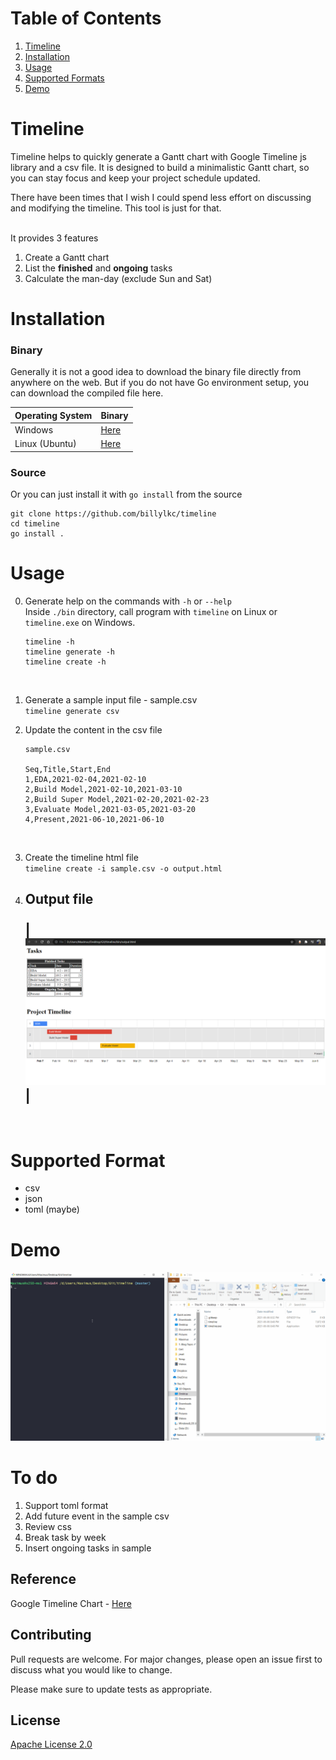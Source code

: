 # Table of Contents

1. [Timeline](#timeline)
2. [Installation](#installation)
3. [Usage](#usage)
4. [Supported Formats](#support-format)
5. [Demo](#demo)

# Timeline

Timeline helps to quickly generate a Gantt chart with Google Timeline js library and a csv file. It is designed to build a minimalistic Gantt chart, so you can stay focus and keep your project schedule updated.

There have been times that I wish I could spend less effort on discussing and modifying the timeline. This tool is just for that.

<br/>
It provides 3 features <br/>

1. Create a Gantt chart
1. List the **finished** and **ongoing** tasks
1. Calculate the man-day (exclude Sun and Sat)


# Installation

### Binary
Generally it is not a good idea to download the binary file directly from anywhere on the web. But if you do not have Go environment setup, you can download the compiled file here.

| Operating System | Binary                   |
|------------------|--------------------------|
| Windows          | [Here](bin/timeline.exe) |
| Linux (Ubuntu)   | [Here](bin/timeline)     |

### Source
Or you can just install it with `go install` from the source

```
git clone https://github.com/billylkc/timeline
cd timeline
go install .
```

# Usage
0. Generate help on the commands with `-h` or `--help`<br/>
   Inside `./bin` directory, call program with `timeline` on Linux or `timeline.exe` on Windows.
   ```
   timeline -h
   timeline generate -h
   timeline create -h
   ```
   <br/>

1. Generate a sample input file - sample.csv <br/>
   `
   timeline generate csv
   `
   <br/>

1. Update the content in the csv file
   ```
   sample.csv

   Seq,Title,Start,End
   1,EDA,2021-02-04,2021-02-10
   2,Build Model,2021-02-10,2021-03-10
   2,Build Super Model,2021-02-20,2021-02-23
   3,Evaluate Model,2021-03-05,2021-03-20
   4,Present,2021-06-10,2021-06-10
   ```
   <br/>

1. Create the timeline html file <br/>
   `
   timeline create -i sample.csv -o output.html
   `
   <br/>

1. Output file <br/><br/>
   |![Timeline](demo/timeline.png)|
   -
   <br/>

# Supported Format
- csv
- json
- toml (maybe)

# Demo
![Timeline](demo/timeline.gif)


# To do
1. Support toml format
1. Add future event in the sample csv
1. Review css
1. Break task by week
1. Insert ongoing tasks in sample


## Reference
Google Timeline Chart - [Here](https://developers.google.com/chart/interactive/docs/gallery/timeline)

## Contributing
Pull requests are welcome. For major changes, please open an issue first to discuss what you would like to change.

Please make sure to update tests as appropriate.

## License
[Apache License 2.0](./LICENSE)
